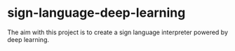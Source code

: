 # sign-language-deep-learning
The aim with this project is to create a sign language interpreter powered by deep learning.
